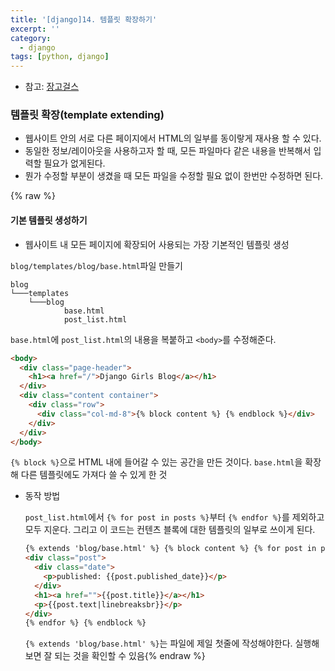 ```yaml
---
title: '[django]14. 템플릿 확장하기'
excerpt: ''
category:
  - django
tags: [python, django]
---
```


- 참고: [장고걸스](https://tutorial.djangogirls.org/ko/template_extending/)

### 템플릿 확장(template extending)

- 웹사이트 안의 서로 다른 페이지에서 HTML의 일부를 동이랗게 재사용 할 수 있다.
- 동일한 정보/레이아웃을 사용하고자 할 때, 모든 파일마다 같은 내용을 반복해서 입력할 필요가 없게된다.
- 뭔가 수정할 부분이 생겼을 때 모든 파일을 수정할 필요 없이 한번만 수정하면 된다.

{% raw %}

#### 기본 템플릿 생성하기

- 웹사이트 내 모든 페이지에 확장되어 사용되는 가장 기본적인 템플릿 생성

`blog/templates/blog/base.html`파일 만들기

```
blog
└───templates
    └───blog
            base.html
            post_list.html
```

`base.html`에 `post_list.html`의 내용을 복붙하고 `<body>`를 수정해준다.

```html
<body>
  <div class="page-header">
    <h1><a href="/">Django Girls Blog</a></h1>
  </div>
  <div class="content container">
    <div class="row">
      <div class="col-md-8">{% block content %} {% endblock %}</div>
    </div>
  </div>
</body>
```

`{% block %}`으로 HTML 내에 들어갈 수 있는 공간을 만든 것이다. `base.html`을 확장해 다른 템플릿에도 가져다 쓸 수 있게 한 것

- 동작 방법

  `post_list.html`에서 `{% for post in posts %}`부터 `{% endfor %}`를 제외하고 모두 지운다. 그리고 이 코드는 컨텐츠 블록에 대한 템플릿의 일부로 쓰이게 된다.

  ```html
  {% extends 'blog/base.html' %} {% block content %} {% for post in posts %}
  <div class="post">
    <div class="date">
      <p>published: {{post.published_date}}</p>
    </div>
    <h1><a href="">{{post.title}}</a></h1>
    <p>{{post.text|linebreaksbr}}</p>
  </div>
  {% endfor %} {% endblock %}
  ```

  `{% extends 'blog/base.html' %}`는 파일에 제일 첫줄에 작성해야한다. 실행해보면 잘 되는 것을 확인할 수 있음{% endraw %}
